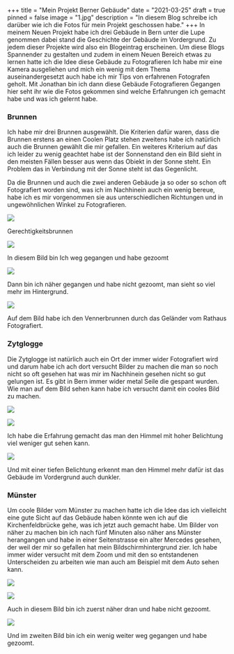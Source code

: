 +++
title = "Mein Projekt Berner Gebäude"
date = "2021-03-25"
draft = true
pinned = false
image = "1.jpg"
description = "In diesem Blog schreibe ich darüber wie ich die Fotos für mein Projekt geschossen habe."
+++
In meinem Neuen Projekt habe ich drei Gebäude in Bern unter die Lupe genommen dabei stand die Geschichte der Gebäude im Vordergrund. Zu jedem dieser Projekte wird also ein Blogeintrag erscheinen. Um diese Blogs Spannender zu gestalten und zudem in einem Neuen Bereich etwas zu lernen hatte ich die Idee diese Gebäude zu Fotografieren Ich habe mir eine Kamera ausgeliehen und mich ein wenig mit dem Thema auseinandergesetzt auch habe ich mir Tips von erfahrenen Fotografen geholt. Mit Jonathan bin ich dann diese Gebäude Fotografieren Gegangen hier seht ihr wie die Fotos gekommen sind welche Erfahrungen ich gemacht habe und was ich gelernt habe.

### Brunnen

Ich habe mir drei Brunnen ausgewählt. Die Kriterien dafür waren, dass die Brunnen erstens an einen Coolen Platz stehen zweitens habe ich natürlich auch die Brunnen gewählt die mir gefallen. Ein weiteres Kriterium auf das ich leider zu wenig geachtet habe ist der Sonnenstand den ein Bild sieht in den meisten Fällen besser aus wenn das Obiekt in der Sonne steht. Ein Problem das in Verbindung mit der Sonne steht ist das Gegenlicht.

Da die Brunnen und auch die zwei anderen Gebäude ja so oder so schon oft Fotografiert worden sind, was ich im Nachhinein auch ein wenig bereue, habe ich es mir vorgenommen sie aus unterschiedlichen Richtungen und in ungewöhnlichen Winkel zu Fotografieren. 

![](_dsc1120.jpg)

Gerechtigkeitsbrunnen

![](_dsc1123.jpg)

In diesem Bild bin Ich weg gegangen und habe gezoomt

![](_dsc1125.jpg)

Dann bin ich näher gegangen und habe nicht gezoomt, man sieht so viel mehr im Hintergrund.

![](_dsc1160.jpg)

 Auf dem Bild habe ich den Vennerbrunnen durch das Geländer vom Rathaus Fotografiert.

### Zytglogge

Die Zytglogge ist natürlich auch ein Ort der immer wider Fotografiert wird und darum habe ich ach dort versucht Bilder zu machen die man so noch nicht so oft gesehen hat was mir im Nachhinein gesehen nicht so gut gelungen ist. Es gibt in Bern immer wider metal Seile die gespant wurden. Wie man auf dem Bild sehen kann habe ich versucht damit ein cooles Bild zu machen. 

![](_dsc1139.jpg)

![](_dsc1207.jpg)

Ich habe die Erfahrung gemacht das man den Himmel mit hoher Belichtung viel weniger gut sehen kann.

![](_dsc1208.jpg)

Und mit einer tiefen Belichtung erkennt man den Himmel mehr dafür ist das Gebäude im Vordergrund auch dunkler.

### Münster

Um coole Bilder vom Münster zu machen hatte ich die Idee das ich vielleicht eine gute Sicht auf das Gebäude haben könnte wen ich auf die Kirchenfeldbrücke gehe, was ich jetzt auch gemacht habe. Um Bilder von näher zu machen bin ich nach fünf Minuten also näher ans Münster herangangen und habe in einer Seitenstrasse ein alter Mercedes gesehen, der weil der mir so gefallen hat mein Bildschirmhintergrund zier. Ich habe immer wider versucht mit dem Zoom und mit den so entstandenen Unterscheiden zu arbeiten wie man auch am Beispiel mit dem Auto sehen kann.

![](_dsc1243.jpg)

![](_dsc1302.jpg)

Auch in diesem Bild bin ich zuerst näher dran und habe nicht gezoomt.

![](_dsc1301.jpg)

Und im zweiten Bild bin ich ein wenig weiter weg gegangen und habe gezoomt.